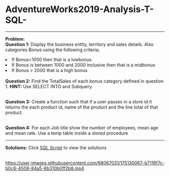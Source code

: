 # AdventureWorks2019-Analysis-T-SQL-
---
<b>Problem:</b><br>
<b>Question 1:</b> Display the business entity, territory and sales details. Also categories Bonus using the following criteria; 
<li>If Bonus<1000 then that is a lowbonus</li>
<li>If Bonus is between 1000 and 2000 inclusive then that is a midbonus</li>
<li>If Bonus > 2000 that is a high bonus</li>
<br>
<b>Question 2:</b> Find the TotalSales of each bonus category defined in question 1. <b>HINT:</b> Use SELECT INTO and Subquery.<br><br>

<b>Question 3:</b> Create a function such that if a user passes in a store id it returns the each product id, name of the product and the line total of that product.<br><br>

<b>Question 4:</b> For each Job title show the number of employees, mean age and mean rate. Use a temp table inside a stored procedure

---

<b>Solutions:</b> Click <a  href="https://github.com/mulongocheloti/AdventureWorks2019-Analysis-T-SQL-/blob/main/Adv2019%20Analysis.sql">SQL Script</a> to view the solutions<br><br>

https://user-images.githubusercontent.com/68067031/175130067-b7116f7c-b0c6-4508-84a5-6b310b0ff2b8.mp4
